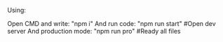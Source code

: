 Using:

Open CMD and write: "npm i"
And run code: "npm run start" #Open dev server
And production mode: "npm run pro" #Ready all files
